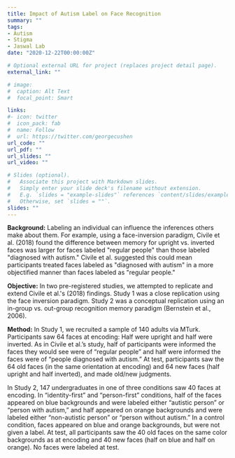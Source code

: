 ```yaml
---
title: Impact of Autism Label on Face Recognition
summary: ""
tags:
- Autism
- Stigma
- Jaswal Lab
date: "2020-12-22T00:00:00Z"

# Optional external URL for project (replaces project detail page).
external_link: ""

# image:
#  caption: Alt Text
#  focal_point: Smart

links:
#- icon: twitter
#  icon_pack: fab
#  name: Follow
#  url: https://twitter.com/georgecushen
url_code: ""
url_pdf: ""
url_slides: ""
url_video: ""

# Slides (optional).
#   Associate this project with Markdown slides.
#   Simply enter your slide deck's filename without extension.
#   E.g. `slides = "example-slides"` references `content/slides/example-slides.md`.
#   Otherwise, set `slides = ""`.
slides: ""
---
```

**Background:**
Labeling an individual can influence the inferences others make about them. For example, using a face-inversion paradigm, Civile et al. (2018) found the difference between memory for upright vs. inverted faces was larger for faces labeled "regular people" than those labeled "diagnosed with autism." Civile et al. suggested this could mean participants treated faces labeled as "diagnosed with autism" in a more objectified manner than faces labeled as "regular people." 

**Objective:**
In two pre-registered studies, we attempted to replicate and extend Civile et al.'s (2018) findings. Study 1 was a close replication using the face inversion paradigm. Study 2 was a conceptual replication using an in-group vs. out-group recognition memory paradigm (Bernstein et al., 2006).

**Method:**
In Study 1, we recruited a sample of 140 adults via MTurk. Participants saw 64 faces at encoding: Half were upright and half were inverted. As in Civile et al.’s study, half of participants were informed the faces they would see were of “regular people” and half were informed the faces were of “people diagnosed with autism.” At test, participants saw the 64 old faces (in the same orientation at encoding) and 64 new faces (half upright and half inverted), and made old/new judgments. 

In Study 2, 147 undergraduates in one of three conditions saw 40 faces at encoding. In “identity-first” and “person-first” conditions, half of the faces appeared on blue backgrounds and were labeled either “autistic person” or “person with autism,” and half appeared on orange backgrounds and were labeled either “non-autistic person” or “person without autism.” In a control condition, faces appeared on blue and orange backgrounds, but were not given a label. At test, all participants saw the 40 old faces on the same color backgrounds as at encoding and 40 new faces (half on blue and half on orange). No faces were labeled at test. 